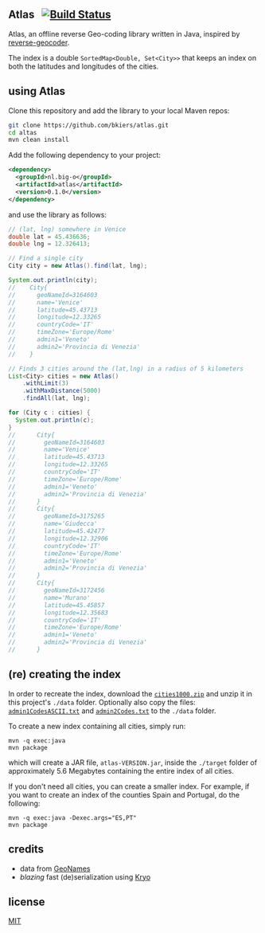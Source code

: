 ## Atlas  &nbsp; [![Build Status](https://travis-ci.org/bkiers/atlas.png)](https://travis-ci.org/bkiers/atlas)

Atlas, an offline reverse Geo-coding library written in Java, inspired by 
[reverse-geocoder](https://github.com/thampiman/reverse-geocoder).

The index is a double `SortedMap<Double, Set<City>>` that keeps an index
on both the latitudes and longitudes of the cities.

## using Atlas

Clone this repository and add the library to your local Maven repos:

```bash
git clone https://github.com/bkiers/atlas.git
cd altas
mvn clean install
```
 
Add the following dependency to your project:
 
```xml
<dependency>
  <groupId>nl.big-o</groupId>
  <artifactId>atlas</artifactId>
  <version>0.1.0</version>
</dependency>
```

and use the library as follows:

```java
// (lat, lng) somewhere in Venice
double lat = 45.436636;
double lng = 12.326413;

// Find a single city
City city = new Atlas().find(lat, lng);

System.out.println(city);
//    City{
//      geoNameId=3164603
//      name='Venice'
//      latitude=45.43713
//      longitude=12.33265
//      countryCode='IT'
//      timeZone='Europe/Rome'
//      admin1='Veneto'
//      admin2='Provincia di Venezia'
//    }

// Finds 3 cities around the (lat,lng) in a radius of 5 kilometers
List<City> cities = new Atlas()
    .withLimit(3)
    .withMaxDistance(5000)
    .findAll(lat, lng);

for (City c : cities) {
  System.out.println(c);
}
//      City{
//        geoNameId=3164603
//        name='Venice'
//        latitude=45.43713
//        longitude=12.33265
//        countryCode='IT'
//        timeZone='Europe/Rome'
//        admin1='Veneto'
//        admin2='Provincia di Venezia'
//      }
//      City{
//        geoNameId=3175265
//        name='Giudecca'
//        latitude=45.42477
//        longitude=12.32906
//        countryCode='IT'
//        timeZone='Europe/Rome'
//        admin1='Veneto'
//        admin2='Provincia di Venezia'
//      }
//      City{
//        geoNameId=3172456
//        name='Murano'
//        latitude=45.45857
//        longitude=12.35683
//        countryCode='IT'
//        timeZone='Europe/Rome'
//        admin1='Veneto'
//        admin2='Provincia di Venezia'
//      }
```

## (re) creating the index

In order to recreate the index, download the [`cities1000.zip`](http://download.geonames.org/export/dump/cities1000.zip) 
and unzip it in this project's `./data` folder. Optionally also copy the files:
[`admin1CodesASCII.txt`](http://download.geonames.org/export/dump/admin1CodesASCII.txt) and
[`admin2Codes.txt`](http://download.geonames.org/export/dump/admin1CodesASCII.txt) to
the `./data` folder.

To create a new index containing all cities, simply run:

    mvn -q exec:java
    mvn package
    
which will create a JAR file, `atlas-VERSION.jar`, inside the `./target` folder
of approximately 5.6 Megabytes containing the entire index of all cities. 

If you don't need all cities, you can create a smaller index. For example, if you want
to create an index of the counties Spain and Portugal, do the following:

    mvn -q exec:java -Dexec.args="ES,PT"
    mvn package

## credits

* data from [GeoNames](http://www.geonames.org)
* *blazing* fast (de)serialization using [Kryo](https://github.com/EsotericSoftware/kryo)

## license

[MIT](http://opensource.org/licenses/MIT)
